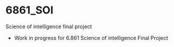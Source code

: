# 6861_SOI
Science of intelligence final project

- Work in progress for 6.861 Science of intelligence Final Project 

